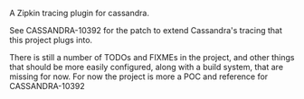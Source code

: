 A Zipkin tracing plugin for cassandra.

 See CASSANDRA-10392 for the patch to extend Cassandra's tracing that this project plugs into.

There is still a number of TODOs and FIXMEs in the project, and other things that should be more easily configured, along with a build 
system, that are missing for now. For now the project is more a POC and reference for CASSANDRA-10392

